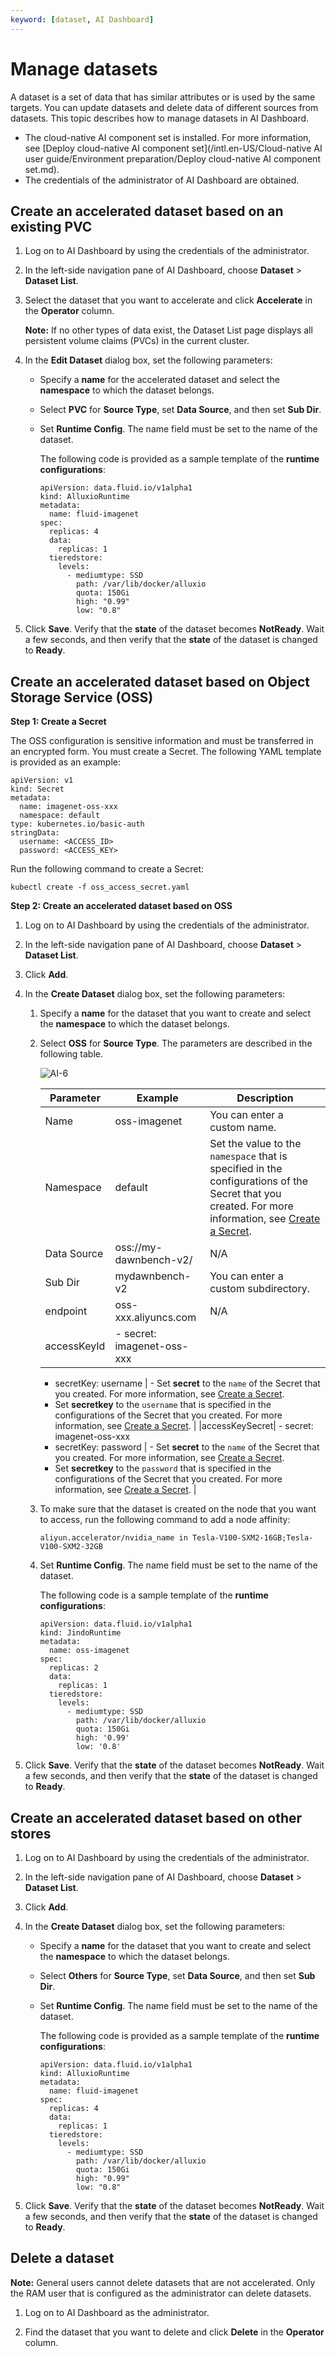 ```yaml
---
keyword: [dataset, AI Dashboard]
---
```


# Manage datasets

A dataset is a set of data that has similar attributes or is used by the same targets. You can update datasets and delete data of different sources from datasets. This topic describes how to manage datasets in AI Dashboard.

-   The cloud-native AI component set is installed. For more information, see [Deploy cloud-native AI component set](/intl.en-US/Cloud-native AI user guide/Environment preparation/Deploy cloud-native AI component set.md).
-   The credentials of the administrator of AI Dashboard are obtained.

## Create an accelerated dataset based on an existing PVC

1.  Log on to AI Dashboard by using the credentials of the administrator.

2.  In the left-side navigation pane of AI Dashboard, choose **Dataset** \> **Dataset List**.

3.  Select the dataset that you want to accelerate and click **Accelerate** in the **Operator** column.

    **Note:** If no other types of data exist, the Dataset List page displays all persistent volume claims \(PVCs\) in the current cluster.

4.  In the **Edit Dataset** dialog box, set the following parameters:

    -   Specify a **name** for the accelerated dataset and select the **namespace** to which the dataset belongs.
    -   Select **PVC** for **Source Type**, set **Data Source**, and then set **Sub Dir**.
    -   Set **Runtime Config**. The name field must be set to the name of the dataset.

        The following code is provided as a sample template of the **runtime configurations**:

        ```
        apiVersion: data.fluid.io/v1alpha1
        kind: AlluxioRuntime
        metadata:
          name: fluid-imagenet
        spec:
          replicas: 4
          data:
            replicas: 1
          tieredstore:
            levels:
              - mediumtype: SSD
                path: /var/lib/docker/alluxio
                quota: 150Gi
                high: "0.99"
                low: "0.8"
        ```

5.  Click **Save**. Verify that the **state** of the dataset becomes **NotReady**. Wait a few seconds, and then verify that the **state** of the dataset is changed to **Ready**.


## Create an accelerated dataset based on Object Storage Service \(OSS\)

**Step 1: Create a Secret**

The OSS configuration is sensitive information and must be transferred in an encrypted form. You must create a Secret. The following YAML template is provided as an example:

```
apiVersion: v1
kind: Secret
metadata:
  name: imagenet-oss-xxx
  namespace: default
type: kubernetes.io/basic-auth
stringData:
  username: <ACCESS_ID>
  password: <ACCESS_KEY>
```

Run the following command to create a Secret:

```
kubectl create -f oss_access_secret.yaml
```

**Step 2: Create an accelerated dataset based on OSS**

1.  Log on to AI Dashboard by using the credentials of the administrator.

2.  In the left-side navigation pane of AI Dashboard, choose **Dataset** \> **Dataset List**.

3.  Click **Add**.

4.  In the **Create Dataset** dialog box, set the following parameters:

    1.  Specify a **name** for the dataset that you want to create and select the **namespace** to which the dataset belongs.

    2.  Select **OSS** for **Source Type**. The parameters are described in the following table.

        ![AI-6](https://static-aliyun-doc.oss-accelerate.aliyuncs.com/assets/img/en-US/1362933261/p239579.png)

        |Parameter|Example|Description|
        |---------|-------|-----------|
        |Name|oss-imagenet|You can enter a custom name.|
        |Namespace|default|Set the value to the `namespace` that is specified in the configurations of the Secret that you created. For more information, see [Create a Secret](#section_2jz_umo_piw).|
        |Data Source|oss://my-dawnbench-v2/|N/A|
        |Sub Dir|mydawnbench-v2|You can enter a custom subdirectory.|
        |endpoint|oss-xxx.aliyuncs.com|N/A|
        |accessKeyId|        -   secret: imagenet-oss-xxx
        -   secretKey: username
|        -   Set **secret** to the `name` of the Secret that you created. For more information, see [Create a Secret](#section_2jz_umo_piw).
        -   Set **secretkey** to the `username` that is specified in the configurations of the Secret that you created. For more information, see [Create a Secret](#section_2jz_umo_piw). |
        |accessKeySecret|        -   secret: imagenet-oss-xxx
        -   secretKey: password
|        -   Set **secret** to the `name` of the Secret that you created. For more information, see [Create a Secret](#section_2jz_umo_piw).
        -   Set **secretkey** to the `password` that is specified in the configurations of the Secret that you created. For more information, see [Create a Secret](#section_2jz_umo_piw). |

    3.  To make sure that the dataset is created on the node that you want to access, run the following command to add a node affinity:

        ```
        aliyun.accelerator/nvidia_name in Tesla-V100-SXM2-16GB;Tesla-V100-SXM2-32GB
        ```

    4.  Set **Runtime Config**. The name field must be set to the name of the dataset.

        The following code is a sample template of the **runtime configurations**:

        ```
        apiVersion: data.fluid.io/v1alpha1
        kind: JindoRuntime
        metadata:
          name: oss-imagenet
        spec:
          replicas: 2
          data:
            replicas: 1
          tieredstore:
            levels:
              - mediumtype: SSD
                path: /var/lib/docker/alluxio
                quota: 150Gi
                high: '0.99'
                low: '0.8'
        ```

5.  Click **Save**. Verify that the **state** of the dataset becomes **NotReady**. Wait a few seconds, and then verify that the **state** of the dataset is changed to **Ready**.


## Create an accelerated dataset based on other stores

1.  Log on to AI Dashboard by using the credentials of the administrator.

2.  In the left-side navigation pane of AI Dashboard, choose **Dataset** \> **Dataset List**.

3.  Click **Add**.

4.  In the **Create Dataset** dialog box, set the following parameters:

    -   Specify a **name** for the dataset that you want to create and select the **namespace** to which the dataset belongs.
    -   Select **Others** for **Source Type**, set **Data Source**, and then set **Sub Dir**.
    -   Set **Runtime Config**. The name field must be set to the name of the dataset.

        The following code is provided as a sample template of the **runtime configurations**:

        ```
        apiVersion: data.fluid.io/v1alpha1
        kind: AlluxioRuntime
        metadata:
          name: fluid-imagenet
        spec:
          replicas: 4
          data:
            replicas: 1
          tieredstore:
            levels:
              - mediumtype: SSD
                path: /var/lib/docker/alluxio
                quota: 150Gi
                high: "0.99"
                low: "0.8"
        ```

5.  Click **Save**. Verify that the **state** of the dataset becomes **NotReady**. Wait a few seconds, and then verify that the **state** of the dataset is changed to **Ready**.


## Delete a dataset

**Note:** General users cannot delete datasets that are not accelerated. Only the RAM user that is configured as the administrator can delete datasets.

1.  Log on to AI Dashboard as the administrator.

2.  Find the dataset that you want to delete and click **Delete** in the **Operator** column.


